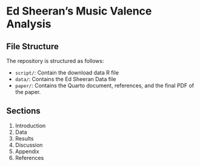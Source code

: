 # Ed Sheeran’s Music Valence Analysis

## File Structure
The repository is structured as follows:
- `script/`: Contain the download data R file
- `data/`: Contains the Ed Sheeran Data file
- `paper/`: Contains the Quarto document, references, and the final PDF of the paper.

## Sections
1. Introduction
2. Data
3. Results
4. Discussion
5. Appendix
6. References